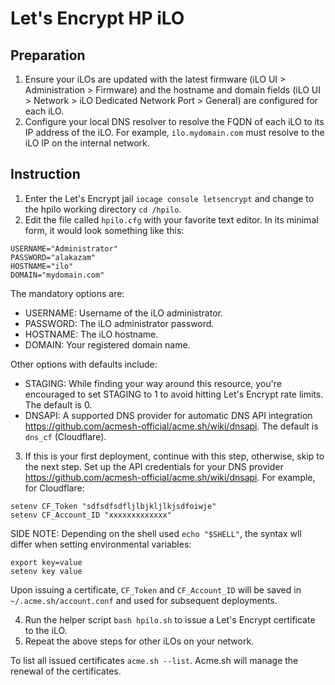 # Let's Encrypt HP iLO 
## Preparation
1. Ensure your iLOs are updated with the latest firmware (iLO UI > Administration > Firmware) and the hostname and domain fields (iLO UI > Network > iLO Dedicated Network Port > General) are configured for each iLO.
2. Configure your local DNS resolver to resolve the FQDN of each iLO to its IP address of the iLO. For example, `ilo.mydomain.com` must resolve to the iLO IP on the internal network.

## Instruction
1. Enter the Let's Encrypt jail `iocage console letsencrypt` and change to the hpilo working directory `cd /hpilo`.
2. Edit the file called `hpilo.cfg` with your favorite text editor. In its minimal form, it would look something like this:
```
USERNAME="Administrator"
PASSWORD="alakazam"
HOSTNAME="ilo"
DOMAIN="mydomain.com"
```
The mandatory options are:
- USERNAME: Username of the iLO administrator.
- PASSWORD: The iLO administrator password.
- HOSTNAME: The iLO hostname.
- DOMAIN:   Your registered domain name.

Other options with defaults include:
- STAGING:  While finding your way around this resource, you're encouraged to set STAGING to 1 to avoid hitting Let's Encrypt rate limits. The default is 0.
- DNSAPI:   A supported DNS provider for automatic DNS API integration https://github.com/acmesh-official/acme.sh/wiki/dnsapi. The default is `dns_cf` (Cloudflare).
3. If this is your first deployment, continue with this step, otherwise, skip to the next step. Set up the API credentials for your DNS provider https://github.com/acmesh-official/acme.sh/wiki/dnsapi. For example, for Cloudflare:
```
setenv CF_Token "sdfsdfsdfljlbjkljlkjsdfoiwje"
setenv CF_Account_ID "xxxxxxxxxxxxx"
```
SIDE NOTE: Depending on the shell used `echo "$SHELL"`, the syntax wll differ when setting environmental variables:
```
export key=value
setenv key value
```
Upon issuing a certificate, `CF_Token` and `CF_Account_ID` will be saved in `~/.acme.sh/account.conf` and used for subsequent deployments.

4. Run the helper script `bash hpilo.sh` to issue a Let's Encrypt certificate to the iLO. 
5. Repeat the above steps for other iLOs on your network.

To list all issued certificates `acme.sh --list`. Acme.sh will manage the renewal of the certificates.



